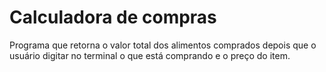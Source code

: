 # Calculadora de compras

Programa que retorna o valor total dos alimentos comprados depois que o usuário digitar no terminal o que está comprando e o preço do item.
